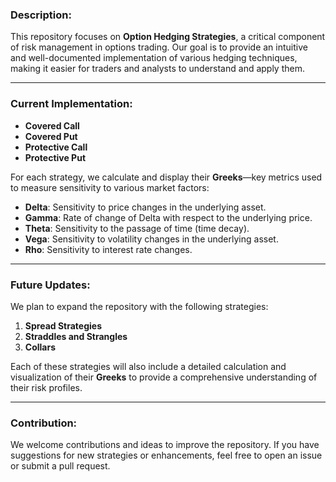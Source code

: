 ### Description:

This repository focuses on **Option Hedging Strategies**, a critical component of risk management in options trading. Our goal is to provide an intuitive and well-documented implementation of various hedging techniques, making it easier for traders and analysts to understand and apply them.

---

### Current Implementation:
- **Covered Call**
- **Covered Put**
- **Protective Call**
- **Protective Put**

For each strategy, we calculate and display their **Greeks**—key metrics used to measure sensitivity to various market factors:
- **Delta**: Sensitivity to price changes in the underlying asset.
- **Gamma**: Rate of change of Delta with respect to the underlying price.
- **Theta**: Sensitivity to the passage of time (time decay).
- **Vega**: Sensitivity to volatility changes in the underlying asset.
- **Rho**: Sensitivity to interest rate changes.

---

### Future Updates:
We plan to expand the repository with the following strategies:
1. **Spread Strategies**
2. **Straddles and Strangles**
3. **Collars**

Each of these strategies will also include a detailed calculation and visualization of their **Greeks** to provide a comprehensive understanding of their risk profiles.

---

### Contribution:
We welcome contributions and ideas to improve the repository. If you have suggestions for new strategies or enhancements, feel free to open an issue or submit a pull request.
